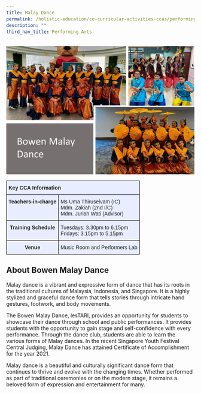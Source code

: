 ```yaml
---
title: Malay Dance
permalink: /holistic-education/co-curricular-activities-ccas/performing-arts/malay-dance/
description: ""
third_nav_title: Performing Arts
---
```

![](/images/CCAs/Performing%20Arts/Malay%20Dance/malay%20dance%20main%20pic.jpg)
<style type="text/css">
.tg  {border-collapse:collapse;border-spacing:0;}
.tg td{border-color:black;border-style:solid;border-width:1px;font-family:Arial, sans-serif;font-size:14px;
  overflow:hidden;padding:10px 5px;word-break:normal;}
.tg th{border-color:black;border-style:solid;border-width:1px;font-family:Arial, sans-serif;font-size:14px;
  font-weight:normal;overflow:hidden;padding:10px 5px;word-break:normal;}
.tg .tg-qrg6{background-color:#E8EDFF;color:#252525;font-weight:bold;text-align:center;vertical-align:top}
.tg .tg-vqm8{background-color:#E8EDFF;color:#222;text-align:left;vertical-align:top}
.tg .tg-u05r{background-color:#E8EDFF;color:#222;font-weight:bold;text-align:left;vertical-align:top}
.tg .tg-lr6o{background-color:#E8EDFF;color:#222;text-align:left;vertical-align:middle}
</style>
<table class="tg">
<thead>
  <tr>
    <th class="tg-u05r" colspan="2">Key CCA Information</th>
  </tr>
</thead>
<tbody>
  <tr>
    <td class="tg-qrg6"><span style="color:#252525">Teachers-in-charge</span></td>
    <td class="tg-lr6o"><span style="color:#222">Ms Uma Thiruselvam (IC)</span><br><span style="color:#222">Mdm. Zakiah (2nd I/C)</span><br><span style="color:#222">Mdm. Juriah Wati (Advisor)</span><br></td>
  </tr>
  <tr>
    <td class="tg-qrg6"><span style="color:#252525">Training Schedule</span></td>
    <td class="tg-lr6o"><span style="color:#222">Tuesdays: 3.30pm to 6.15pm</span><br><span style="color:#222">Fridays: 3.15pm to 5.15pm</span></td>
  </tr>
  <tr>
    <td class="tg-qrg6"><span style="color:#252525">Venue</span><span style="color:#222"> </span></td>
    <td class="tg-vqm8"><span style="color:#222">Music Room and Performers Lab</span></td>
  </tr>
</tbody>
</table>

## About Bowen Malay Dance
Malay dance is a vibrant and expressive form of dance that has its roots in the traditional cultures of Malaysia, Indonesia, and Singapore. It is a highly stylized and graceful dance form that tells stories through intricate hand gestures, footwork, and body movements. 

The Bowen Malay Dance, lesTARI, provides an opportunity for students to showcase their dance through school and public performances. It provides students with the opportunity to gain stage and self-confidence with every performance. Through the dance club, students are able to learn the various forms of Malay dances. In the recent Singapore Youth Festival Central Judging, Malay Dance has attained Certificate of Accomplishment for the year 2021. 

Malay dance is a beautiful and culturally significant dance form that continues to thrive and evolve with the changing times. Whether performed as part of traditional ceremonies or on the modern stage, it remains a beloved form of expression and entertainment for many.